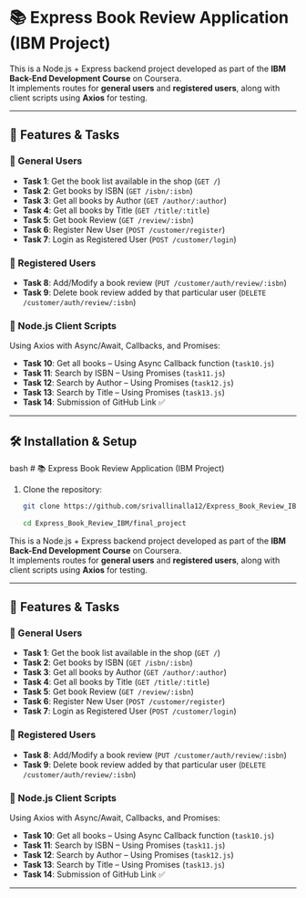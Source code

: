 # 📚 Express Book Review Application (IBM Project)

This is a Node.js + Express backend project developed as part of the **IBM Back-End Development Course** on Coursera.  
It implements routes for **general users** and **registered users**, along with client scripts using **Axios** for testing.  

---

## 🚀 Features & Tasks

### 🔹 General Users
- **Task 1**: Get the book list available in the shop (`GET /`)
- **Task 2**: Get books by ISBN (`GET /isbn/:isbn`)
- **Task 3**: Get all books by Author (`GET /author/:author`)
- **Task 4**: Get all books by Title (`GET /title/:title`)
- **Task 5**: Get book Review (`GET /review/:isbn`)
- **Task 6**: Register New User (`POST /customer/register`)
- **Task 7**: Login as Registered User (`POST /customer/login`)

### 🔹 Registered Users
- **Task 8**: Add/Modify a book review (`PUT /customer/auth/review/:isbn`)
- **Task 9**: Delete book review added by that particular user (`DELETE /customer/auth/review/:isbn`)

### 🔹 Node.js Client Scripts
Using Axios with Async/Await, Callbacks, and Promises:

- **Task 10**: Get all books – Using Async Callback function (`task10.js`)
- **Task 11**: Search by ISBN – Using Promises (`task11.js`)
- **Task 12**: Search by Author – Using Promises (`task12.js`)
- **Task 13**: Search by Title – Using Promises (`task13.js`)
- **Task 14**: Submission of GitHub Link ✅

---

## 🛠️ Installation & Setup
  bash  # 📚 Express Book Review Application (IBM Project)

1. Clone the repository:
   ```bash
   git clone https://github.com/srivallinalla12/Express_Book_Review_IBM.git
 
   cd Express_Book_Review_IBM/final_project


This is a Node.js + Express backend project developed as part of the **IBM Back-End Development Course** on Coursera.  
It implements routes for **general users** and **registered users**, along with client scripts using **Axios** for testing.  

---

## 🚀 Features & Tasks

### 🔹 General Users
- **Task 1**: Get the book list available in the shop (`GET /`)
- **Task 2**: Get books by ISBN (`GET /isbn/:isbn`)
- **Task 3**: Get all books by Author (`GET /author/:author`)
- **Task 4**: Get all books by Title (`GET /title/:title`)
- **Task 5**: Get book Review (`GET /review/:isbn`)
- **Task 6**: Register New User (`POST /customer/register`)
- **Task 7**: Login as Registered User (`POST /customer/login`)

### 🔹 Registered Users
- **Task 8**: Add/Modify a book review (`PUT /customer/auth/review/:isbn`)
- **Task 9**: Delete book review added by that particular user (`DELETE /customer/auth/review/:isbn`)

### 🔹 Node.js Client Scripts
Using Axios with Async/Await, Callbacks, and Promises:

- **Task 10**: Get all books – Using Async Callback function (`task10.js`)
- **Task 11**: Search by ISBN – Using Promises (`task11.js`)
- **Task 12**: Search by Author – Using Promises (`task12.js`)
- **Task 13**: Search by Title – Using Promises (`task13.js`)
- **Task 14**: Submission of GitHub Link ✅

---

